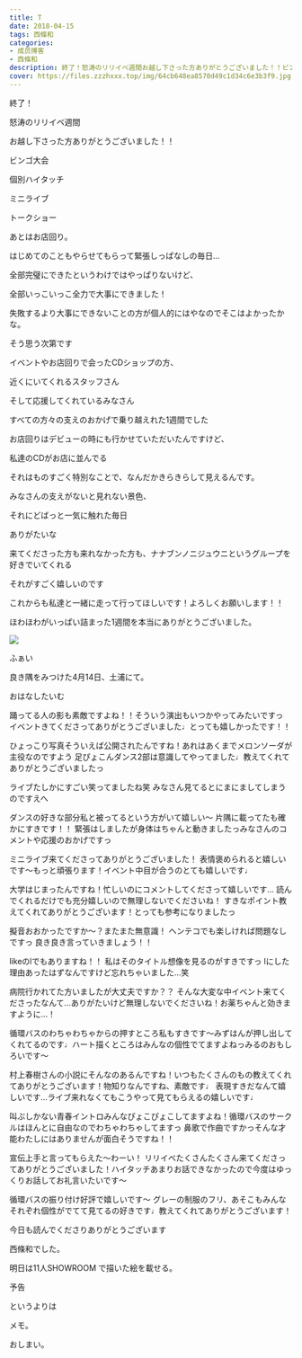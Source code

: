 ```yaml
---
title: T
date: 2018-04-15
tags: 西條和
categories: 
- 成员博客
- 西條和
description: 終了！怒涛のリリイベ週間お越し下さった方ありがとうございました！！ビンゴ大会個別ハイタ...
cover: https://files.zzzhxxx.top/img/64cb648ea8570d49c1d34c6e3b3f9.jpg 
---
```












終了！










怒涛のリリイベ週間










お越し下さった方ありがとうございました！！


















ビンゴ大会



個別ハイタッチ



ミニライブ



トークショー




あとはお店回り。








はじめてのこともやらせてもらって緊張しっぱなしの毎日…










全部完璧にできたというわけではやっぱりないけど、









全部いっこいっこ全力で大事にできました！











失敗するより大事にできないことの方が個人的にはやなのでそこはよかったかな。









そう思う次第です














イベントやお店回りで会ったCDショップの方、





近くにいてくれるスタッフさん





そして応援してくれているみなさん










すべての方々の支えのおかげで乗り越えれた1週間でした










お店回りはデビューの時にも行かせていただいたんですけど、





私達のCDがお店に並んでる








それはものすごく特別なことで、なんだかきらきらして見えるんです。









みなさんの支えがないと見れない景色、








それにどばっと一気に触れた毎日








ありがたいな








来てくださった方も来れなかった方も、ナナブンノニジュウニというグループを好きでいてくれる










それがすごく嬉しいのです










これからも私達と一緒に走って行ってほしいです！よろしくお願いします！！









ほわほわがいっぱい詰まった1週間を本当にありがとうございました。








![](https://files.zzzhxxx.top/img/64cb648ea8570d49c1d34c6e3b3f9.jpg)



ふぁい









良き隅をみつけた4月14日、土浦にて。















おはなしたいむ





踊ってる人の影も素敵ですよね！！そういう演出もいつかやってみたいですっ
イベントきてくださってありがとうございました♩とっても嬉しかったです！！





ひょっこり写真そういえば公開されたんですね！あれはあくまでメロンソーダが主役なのですよう
足ぴょこんダンス2部は意識してやってました♩教えてくれてありがとうございましたっ




ライブたしかにすごい笑ってましたね笑
みなさん見てるとにまにましてしまうのですえへ





ダンスの好きな部分私と被ってるという方がいて嬉しい〜
片隅に載ってたも確かにすきです！！
緊張はしましたが身体はちゃんと動きましたっみなさんのコメントや応援のおかげですっ




ミニライブ来てくださってありがとうございました！
表情褒められると嬉しいです〜もっと頑張ります！イベント中目が合うのとても嬉しいです♩





大学はじまったんですね！忙しいのにコメントしてくださって嬉しいです…
読んでくれるだけでも充分嬉しいので無理しないでくださいね！
すきなポイント教えてくれてありがとうございます！とっても参考になりましたっ






擬音おおかったですか〜？またまた無意識！
ヘンテコでも楽しければ問題なしですっ
良き良き言っていきましょう！！





likeのlでもありますね！！
私はそのタイトル想像を見るのがすきですっ
lにした理由あったはずなんですけど忘れちゃいました…笑





病院行かれてた方いましたが大丈夫ですか？？
そんな大変な中イベント来てくださったなんて…ありがたいけど無理しないでくださいね！お薬ちゃんと効きますように…！





循環バスのわちゃわちゃからの押すところ私もすきです〜みずはんが押し出してくれてるのです♩ハート描くところはみんなの個性でてますよねっみるのおもしろいです〜




村上春樹さんの小説にそんなのあるんですね！いつもたくさんのもの教えてくれてありがとうございます！物知りなんですね、素敵です♩
表現すきだなんて嬉しいです…ライブ来れなくてもこうやって見てもらえるの嬉しいです♩




叫ぶしかない青春イントロみんなぴょこぴょこしてますよね！循環バスのサークルはほんとに自由なのでわちゃわちゃしてますっ
鼻歌で作曲ですかっそんな才能わたしにはありませんが面白そうですね！！





宣伝上手と言ってもらえた〜わーい！
リリイベたくさんたくさん来てくださってありがとうございました！ハイタッチあまりお話できなかったので今度はゆっくりお話してお礼言いたいです〜





循環バスの振り付け好評で嬉しいです〜
グレーの制服のフリ、あそこもみんなそれぞれ個性がでてて見てるの好きです♩教えてくれてありがとうございます！







今日も読んでくださりありがとうございます






西條和でした。








明日は11人SHOWROOM で描いた絵を載せる。









予告








というよりは








メモ。










おしまい。


